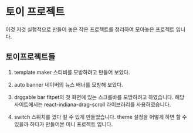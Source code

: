# 토이 프로젝트

이것 저것 실험적으로 만들어 놓은 작은 프로젝트를 정리하여 모아놓은 프로젝트 입니다.

## 토이프로젝트들

1. template maker
   스티비를 모방하려고 만들어 보았다.

2. auto banner
   네이버의 뉴스 배너를 모방해 보았다.

3. drggable bar
   fitpet의 첫 화면에 있는 스크롤바를 모방하려고 하였습니다. 해당 사이트에서는 react-indiana-drag-scroll 라이브러리를 사용하였습니다.

4. switch
   스위치를 껐다 킬 수 있게 만들었습니다. theme 설정을 어떻게 하면 할 수 있을까 하다가 만들어본 미니 프로젝트 입니다.
